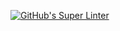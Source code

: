 [![GitHub's Super Linter](https://github.com/ICS20-Programming-davidu/Assign-02-HTML-Calculations/workflows/GitHub's%20Super%20Linter/badge.svg)](https://github.com/ICS20-Programming-davidu/Assign-02-HTML-Calculations/actions)